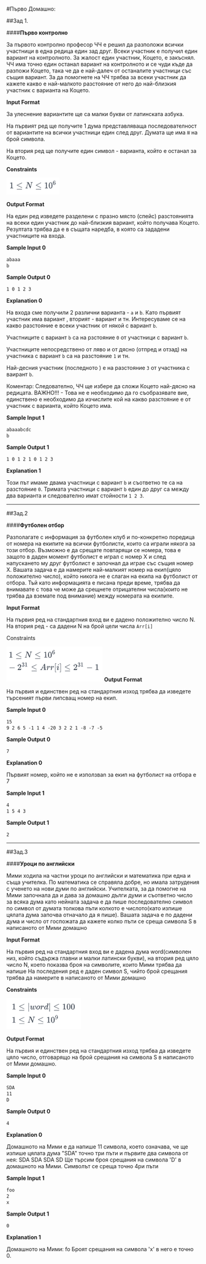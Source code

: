 #Първо Домашно:

##Зад 1.

####**Първо контролно**

За първото контролно професор ЧЧ е решил да разположи всички участници в една редица един зад друг. Всеки участник е получил един вариант на контролното. За жалост един участник, Коцето, е закъснял. ЧЧ има точно един останал вариант на контролното и се чуди къде да разпожи Коцето, така че да е най-далеч от останалите участници със същия вариант. За да помогнете на ЧЧ трябва за всеки участник да кажете какво е най-малкото разстояние от него до най-близкия участник с варианта на Коцето.

**Input Format**

За улеснение вариантите ще са малки букви от латинската азбука.

На първият ред ще получите 1 дума представляваща последователност от вариантите на всички участници един след друг. Думата ще има *`N`* на брой символа.

На втория ред ще получите един символ - варианта, който е останал за Коцето.

**Constraints**

![Formula1](images/Formula1.png)

**Output Format**

На един ред изведете разделени с празно място (спейс) разстоянията на всеки един участник до най-близкия вариант, който получава Коцето. Резултата трябва да е в същата наредба, в която са зададени участниците на входа.

**Sample Input 0**

```
abaaa
b
```

**Sample Output 0**

```
1 0 1 2 3
```

**Explanation 0**

На входа сме получили 2 различни варианта - `a` и `b`. Като първият участник има вариант , вторият - вариант  и тн. Интересуваме се на какво разстояние е всеки участник от някой с вариант `b`.

Участниците с вариант `b` са на рзстояние `0` от участници с вариант `b`.

Участниците непосредствено от ляво и от дясно (отпред и отзад) на участника с вариант `b` са на разстояние `1` и тн.

Най-десния участник (последното ) е на разстояние `3` от участника с ваирант `b`.

Коментар: Следователно, ЧЧ ще избере да сложи Коцето най-дясно на редицата. ВАЖНО!!! - Това не е необходимо да го съобразявате вие, единствено е необходимо да изчислите кой на какво разстояние е от участник с варианта, който Коцето има.

**Sample Input 1**
```
abaaabcdc
b
```
**Sample Output 1**
```
1 0 1 2 1 0 1 2 3
```
**Explanation 1**

Този път имаме двама участници с вариант `b` и съответно те са на разстояние `0`. Тримата участници с вариант `b` един до друг са между два варианта  и следователно имат стойности `1 2 3`.


-----------------------

##Зад.2

####**Футболен отбор**

Разполагате с информация за футболен клуб и по-конкретно поредица от номера на екипите на всички футболисти, които са играли някога за този отбор. Възможно е да срещате повтарящи се номера, това е защото в даден момент футболист е играл с номер Х и след напускането му друг футболист е започнал да играе със същия номер Х. Вашата задача е да намерите най-малкият номер на екип(цяло положително число), който никога не е слаган на екипа на футболист от отбора. Тъй като информацията е писана преди време, трябва да внимавате с това че може да срещнете отрицателни числа(които не трябва да вземате под внимание) между номерата на екипите.

**Input Format**

На първия ред на стандартния вход ви е дадено положително число N. На втория ред - са дадени N на брой цели числа `Arr[i]`

Constraints

![Formula1](images/Formula2.png)
**Output Format**

На първия и единствен ред на стандартния изход трябва да изведете търсеният първи липсващ номер на екип.

**Sample Input 0**

```
15
9 2 6 5 -1 1 4 -20 3 2 2 1 -8 -7 -5
```

**Sample Output 0**
```
7
```
**Explanation 0**

Първият номер, който не е използваn за екип на футболист на отбора е 7

**Sample Input 1**

```
4
1 5 4 3
```

**Sample Output 1**

```
2
```

------------

##Зад.3

####**Уроци по английски**

Мими ходила на частни уроци по английски и математика при една и съща учителка. По математика се справяла добре, но имала затрудения с ученето на нови думи по английски. Учителката, за да помогне на Мими започнала да и дава за домашно дълги думи и съответно число за всяка дума като нейната задача е да пише последователно символ по символ от думата толкова пъти колкото е числото(като изпише цялата дума започва отначало да я пише). Вашата задача е по дадени дума и число от госпожата да кажете колко пъти се среща символа S в написаното от Мими домашно

**Input Format**

На първия ред на стандартния вход ви е дадена дума word(символен низ, който съдържа главни и малки латински букви), на втория ред цяло число N, което показва броя на символите, които Мими трябва да напише На последения ред е даден символ S, чийто брой срещания трябва да намерите в написаното от Мими домашно

**Constraints**

![Formula1](images/Formula3.png)

**Output Format**

На първия и единствен ред на стандартния изход трябва да изведете цяло число, отговарящо на брой срещания на символа S в написаното от Мими домашно.

**Sample Input 0**

```
SDA
11
D
```

**Sample Output 0**

```
4
```


**Explanation 0**

Домашното на Мими е да напише 11 символа, което означава, че ще изпише цялата дума "SDA" точно три пъти и първите два символа от нея: SDA SDA SDA SD Ще търсим броя срещания на символа 'D' в домашното на Мими. Символът се среща точно 4ри пъти

**Sample Input 1**

```
foo
2
x
```

**Sample Output 1**

```
0
```

**Explanation 1**

Домашното на Мими: fo Броят срещания на символа 'x' в него е точно 0.
